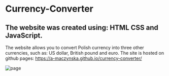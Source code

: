 # Currency-Converter

## The website was created using: HTML CSS and JavaScript.

The website allows you to convert Polish currency into three other currencies, such as: US dollar, British pound and euro.
The site is hosted on github pages: https://a-maczynska.github.io/currency-converter/ 


![page](https://github.com/a-maczynska/currency-converter/blob/main/src/images/przeliczanie-waluty-strona.png?raw=true)

